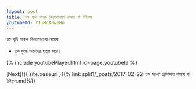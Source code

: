 ```yaml
---
layout: post
title: ওম যুধি শাহরু বিন্যাশানায়া নামায গা টাইমস
youtubeId: YIuRc8DveHo
---
```

 
 
 ওম যুধি শাহরু বিন্যাশানায়া নামায  
 
 -  কে যুদ্ধে শত্রুদের হত্যা করে। 
 
  
 
  
 
 
 
 
 
 


{% include youtubePlayer.html id=page.youtubeId %}
 
[Next]({{ site.baseurl }}{% link  split1/_posts/2017-02-22-ওম সংখ্যা প্রাসাদায় নামায গা টাইমস.md%})
 

